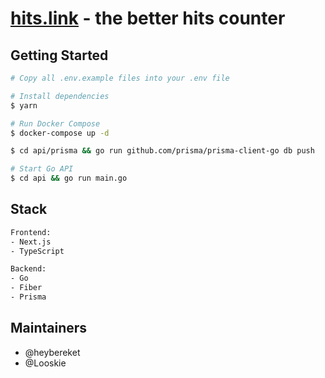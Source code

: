 # [hits.link](https://hits.link) - the better hits counter

## Getting Started
```bash
# Copy all .env.example files into your .env file

# Install dependencies
$ yarn

# Run Docker Compose 
$ docker-compose up -d

$ cd api/prisma && go run github.com/prisma/prisma-client-go db push

# Start Go API
$ cd api && go run main.go
```

## Stack
```bash
Frontend:
- Next.js
- TypeScript

Backend:
- Go
- Fiber
- Prisma
```

## Maintainers
- @heybereket
- @Looskie
